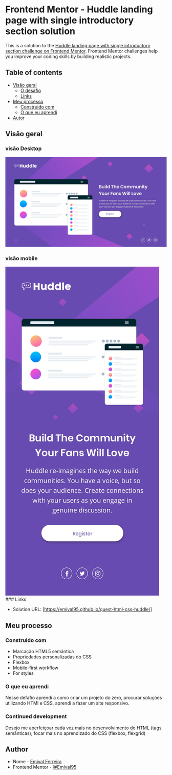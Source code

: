 # Frontend Mentor - Huddle landing page with single introductory section solution

This is a solution to the [Huddle landing page with single introductory section challenge on Frontend Mentor](https://www.frontendmentor.io/challenges/huddle-landing-page-with-a-single-introductory-section-B_2Wvxgi0). Frontend Mentor challenges help you improve your coding skills by building realistic projects. 

## Table of contents

- [Visão geral](#Desafio)
  - [O desafio](#the-challenge)
  - [Links](#links)
- [Meu processo](#my-process)
  - [Construido com](#built-with)
  - [O que eu aprendi](#what-i-learned)
- [Autor](#author)




## Visão geral

### visão Desktop

<img src="./src/images/desktop-design.jpg" />


### visão mobile
<img src="./src/images/mobile-design.jpg" />
### Links

- Solution URL: [https://emival95.github.io/quest-html-css-huddle/]


## Meu processo

### Construido com

- Marcação HTML5 semântica
- Propriedades personalizadas do CSS
- Flexbox
- Mobile-first workflow
- For styles


### O que eu aprendi

Nesse defafio aprendi a como criar um projeto do zero, procurar soluções utilizando HTMl e CSS, aprendi a fazer um site responsivo.





### Continued development

Desejo me aperfeiçoar cada vez mais no desenvolvimento do HTML (tags semânticas), focar mais no aprendizado do CSS (flexbox, flexgrid)





## Author

- Nome - [Emival Ferreira](https://www.linkedin.com/in/emival-ferrreira-9b2653175/)
- Frontend Mentor - [@Emival95](https://www.frontendmentor.io/profile/emival95)




